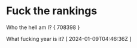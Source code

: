 # Fuck the rankings

Who the hell am I?
{ 708398 }

What fucking year is it?
[ 2024-01-09T04:46:36Z ]
